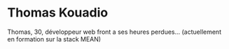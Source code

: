 # Thomas Kouadio

Thomas, 30, développeur web front a ses heures perdues... (actuellement en formation sur la stack MEAN)
